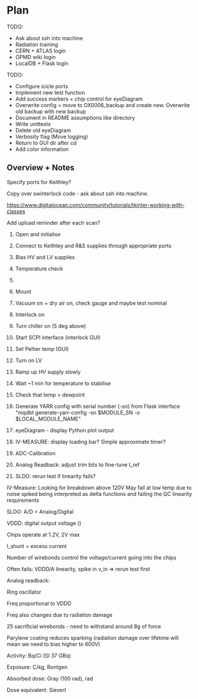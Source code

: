 # Plan

TODO:
- Ask about ssh into machine 
- Radiation training 
- CERN + ATLAS login 
- OPMD wiki login 
- LocalDB + Flask login

TODO:
- Configure icicle ports
- Implement new test function 
- Add success markers + chip control for eyeDiagram
- Overwrite config = move to OX0006_backup and create new. Overwrite old backup with new backup
- Document in README assumptions like directory 
- Write unittests
- Delete old eyeDiagram
- Verbosity flag (Move logging)
- Return to GUI dir after cd 
- Add color information 

## Overview + Notes

Specify ports for Keithley?

Copy over swinterlock code - ask about ssh into machine. 

<https://www.digitalocean.com/community/tutorials/tkinter-working-with-classes>


Add upload reminder after each scan?

1) Open and initialise
2) Connect to Keithley and R&S supplies through appropriate ports
3) Bias HV and LV supplies 
4) Temperature check
5) 


1) Mount 
2) Vacuum on + dry air on, check gauge and maybe test nominal
3) Interlock on 
4) Turn chiller on (5 deg above)
5) Start SCPI interface (interlock GUI)
6) Set Peltier temp (GUI)
7) Turn on LV
8) Ramp up HV supply slowly
9) Wait ~1 min for temperature to stabilise 
10) Check that temp > dewpoint 

11) Generate YARR config with serial number (-sn) from Flask interface
    "mqdbt generate-yarr-config -sn $MODULE_SN -o $LOCAL_MODULE_NAME"
12) eyeDiagram - display Python plot output 
13) IV-MEASURE: display loading bar? Simple approximate timer? 
14) ADC-Calibration
15) Analog Readback: adjust trim bits to fine-tune I_ref
15) SLDO: rerun test if linearity fails? 

IV-Measure:
Looking for breakdown above 120V
May fail at low temp due to noise spiked being interpreted as delta functions and failing the QC linearity requirements

SLDO:
A/D = Analog/Digital

VDDD: digital output voltage ()

Chips operate at 1.2V, 2V max

I_shunt = excess current 

Number of wirebonds control the voltage/current going into the chips

Often fails: VDDD/A linearity, spike in v_in => rerun test first 

Analog readback:

Ring oscillator 

Freq proportional to VDDD

Freq also changes due to radiation damage 

25 sacrificial wirebonds - need to withstand around 8g of force 

Parylene coating reduces sparking (radiation damage over lifetime will mean we need to bias higher to 600V)

Activity: Bq/Ci (SI 37 GBq)

Exposure: C/kg, Rontgen 

Absorbed dose: Gray (100 rad), rad

Dose equivalent: Sievert